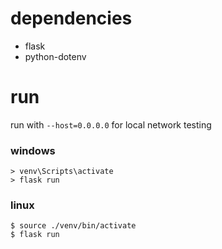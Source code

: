 # dependencies

- flask
- python-dotenv

# run

run with `--host=0.0.0.0` for local network testing

### windows

```
> venv\Scripts\activate
> flask run
```

### linux

```
$ source ./venv/bin/activate
$ flask run
```
